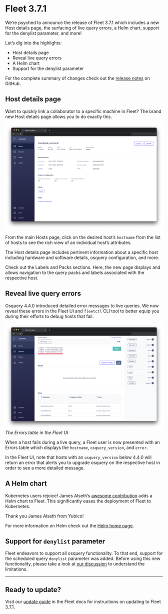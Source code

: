 # Fleet 3.7.1

We’re psyched to announce the release of Fleet 3.7.1 which includes a new Host details page, the surfacing of live query errors, a Helm chart, support for the denylist parameter, and more!

Let’s dig into the highlights:

- Host details page
- Reveal live query errors
- A Helm chart
- Support for the denylist parameter

For the complete summary of changes check out the [release notes](https://github.com/fleetdm/fleet/releases) on GitHub.

## Host details page

Want to quickly link a collaborator to a specific machine in Fleet? The brand new Host details page allows you to do exactly this.

![Host details page](../website/assets/images/articles/fleet-3.7.1-1-700x470@2x.png)

From the main Hosts page, click on the desired host’s `hostname` from the list of hosts to see the rich view of an individual host’s attributes.

The Host details page includes pertinent information about a specific host including hardware and software details, osquery configuration, and more.

Check out the Labels and Packs sections. Here, the new page displays and allows navigation to the query packs and labels associated with the respective host.

## Reveal live query errors

Osquery 4.4.0 introduced detailed error messages to live queries. We now reveal these errors in the Fleet UI and `fleetctl` CLI tool to better equip you during their efforts to debug hosts that fail.

![Reveal live query errors](../website/assets/images/articles/fleet-3.7.1-2-700x470@2x.png)
_The Errors table in the Fleet UI_

When a host fails during a live query, a Fleet user is now presented with an Errors table which displays the `hostname`, `osquery_version`, and `error`.

In the Fleet UI, note that hosts with an `osquery_version` below 4.4.0 will return an error that alerts you to upgrade osquery on the respective host in order to see a more detailed message.

## A Helm chart

Kubernetes users rejoice! James Alseth’s [awesome contribution](https://github.com/fleetdm/fleet/pull/250) adds a Helm chart to Fleet. This significantly eases the deployment of Fleet to Kubernetes.

Thank you James Alseth from Yubico!

For more information on Helm check out the [Helm home page](https://helm.sh/).

## Support for `denylist` parameter

Fleet endeavors to support all osquery functionality. To that end, support for the scheduled query `denylist` parameter was added. Before using this new functionality, please take a look at [our discussion](https://github.com/fleetdm/fleet/issues/195#issuecomment-767200461) to understand the limitations.

---

## Ready to update?

Visit our [update guide](https://fleetdm.com/docs/using-fleet/updating-fleet) in the Fleet docs for instructions on updating to Fleet 3.7.1.

<meta name="category" value="releases">
<meta name="authorFullName" value="Noah Talerman">
<meta name="authorGitHubUsername" value="noahtalerman">
<meta name="publishedOn" value="2021-02-04">
<meta name="articleTitle" value="Fleet 3.7.1">
<meta name="articleImageUrl" value="../website/assets/images/articles/fleet-3.7.1-1600x900@2x.jpg">